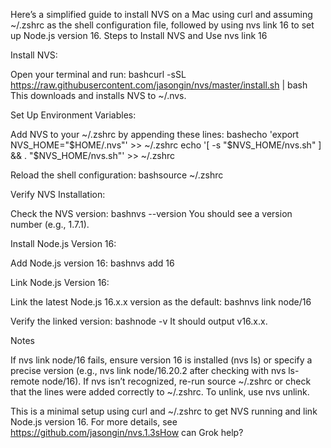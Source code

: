 Here’s a simplified guide to install NVS on a Mac using curl and assuming ~/.zshrc as the shell configuration file, followed by using nvs link 16 to set up Node.js version 16.
Steps to Install NVS and Use nvs link 16

Install NVS:

Open your terminal and run:
bashcurl -sSL https://raw.githubusercontent.com/jasongin/nvs/master/install.sh | bash
This downloads and installs NVS to ~/.nvs.


Set Up Environment Variables:

Add NVS to your ~/.zshrc by appending these lines:
bashecho 'export NVS_HOME="$HOME/.nvs"' >> ~/.zshrc
echo '[ -s "$NVS_HOME/nvs.sh" ] && . "$NVS_HOME/nvs.sh"' >> ~/.zshrc

Reload the shell configuration:
bashsource ~/.zshrc



Verify NVS Installation:

Check the NVS version:
bashnvs --version
You should see a version number (e.g., 1.7.1).


Install Node.js Version 16:

Add Node.js version 16:
bashnvs add 16



Link Node.js Version 16:

Link the latest Node.js 16.x.x version as the default:
bashnvs link node/16

Verify the linked version:
bashnode -v
It should output v16.x.x.



Notes

If nvs link node/16 fails, ensure version 16 is installed (nvs ls) or specify a precise version (e.g., nvs link node/16.20.2 after checking with nvs ls-remote node/16).
If nvs isn’t recognized, re-run source ~/.zshrc or check that the lines were added correctly to ~/.zshrc.
To unlink, use nvs unlink.

This is a minimal setup using curl and ~/.zshrc to get NVS running and link Node.js version 16. For more details, see https://github.com/jasongin/nvs.1.3sHow can Grok help?